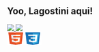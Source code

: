 ##  Yoo, Lagostini aqui! 

<div>
<a href="https://github.com/LagostaEX/LagostaEX/">
 <img height="180cm" src="https://github-readme-stats.vercel.app/api?username=lagostaex&theme=midnight-purple&show_icons=true">
 <img height="150cm" src="https://github-readme-stats.vercel.app/api/top-langs/?username=lagostaex&theme=midnight-purple">
</div>

<div style="display: flex"><br>
  <img align="center" alt="Icon-HTML" height="30" width="40" src="https://raw.githubusercontent.com/devicons/devicon/master/icons/html5/html5-original.svg">
  <img align="center" alt="Icon-CSS" height="30" width="40" src="https://raw.githubusercontent.com/devicons/devicon/master/icons/css3/css3-original.svg">
</div>

  ##
